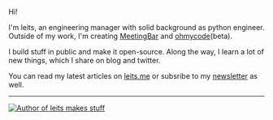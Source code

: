 Hi!

I'm leits, an engineering manager with solid background as python engineer. Outside of my work, I'm creating [MeetingBar](https://github.com/leits/MeetingBar) and [ohmycode](https://ohmycode.cc)(beta).

I build stuff in public and make it open-source. Along the way, I learn a lot of new things, which I share on blog and twitter.

You can read my latest articles on [leits.me](https://leits.me/blog) or subsribe to my [newsletter](https://leits.substack.com/?r=h8qz8&utm_campaign=pub&utm_medium=web&utm_source=github_profile) as well.

--------
[![Author of leits makes stuff](https://img.shields.io/badge/Newsletter-leits%20makes%20stuff-orange?style=for-the-badge)](https://leits.substack.com/?r=h8qz8&utm_campaign=pub&utm_medium=web&utm_source=github_profile)
